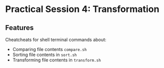 # Practical Session 4: Transformation

## Features

Cheatcheats for shell terminal commands about:

- Comparing file contents `compare.sh`
- Sorting file contents in `sort.sh`
- Transforming file contents in `transform.sh`
